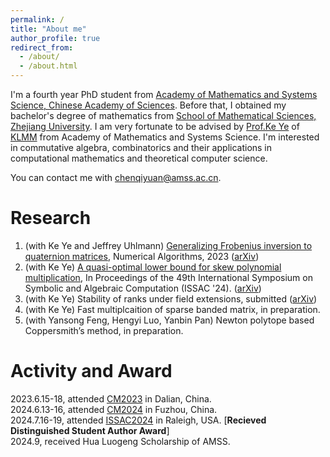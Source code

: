 ```yaml
---
permalink: /
title: "About me"
author_profile: true
redirect_from: 
  - /about/
  - /about.html
---
```


I'm a fourth year PhD student from [Academy of Mathematics and Systems Science, Chinese Academy of Sciences](http://english.amss.cas.cn/). Before that, I obtained my bachelor's degree of mathematics from [School of Mathematical Sciences, Zhejiang University](http://www.math.zju.edu.cn/). I am very fortunate to be advised by [Prof.Ke Ye](https://sites.google.com/site/keyeshomepage/) of [KLMM](http://mmrc.amss.cas.cn/) from Academy of Mathematics and Systems Science. I'm interested in commutative algebra, combinatorics and their applications in computational mathematics and theoretical computer science.




You can contact me with chenqiyuan@amss.ac.cn.

Research
======
1. (with Ke Ye and Jeffrey Uhlmann) [Generalizing Frobenius inversion to quaternion matrices](https://link.springer.com/article/10.1007/s11075-023-01694-8), Numerical Algorithms, 2023 ([arXiv](https://arxiv.org/abs/2305.02477))<br>
2. (with Ke Ye) [A quasi-optimal lower bound for skew polynomial multiplication](https://dl.acm.org/doi/10.1145/3666000.3669677), In Proceedings of the 49th International Symposium on Symbolic and Algebraic Computation (ISSAC '24). ([arXiv](https://arxiv.org/abs/2402.04134)) <br>
3. (with Ke Ye) Stability of ranks under field extensions, submitted ([arXiv](https://www.arxiv.org/abs/2409.04034))<br>
4. (with Ke Ye) Fast multiplcaition of sparse banded matrix, in preparation.<br>
5. (with Yansong Feng, Hengyi Luo, Yanbin Pan) Newton polytope based Coppersmith’s method, in preparation.


Activity and Award
======
2023.6.15-18, attended [CM2023](http://mmrc.iss.ac.cn/cscm/cm2023/) in Dalian, China.
<br>2024.6.13-16, attended [CM2024](http://mmrc.iss.ac.cn/cscm/cm2024/) in Fuzhou, China.
<br>2024.7.16-19, attended [ISSAC2024](https://www.issac-conference.org/2024/) in Raleigh, USA. [<b>Recieved Distinguished Student Author Award</b>]
<br>2024.9, received Hua Luogeng Scholarship of AMSS.





